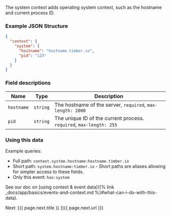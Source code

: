 The system context adds operating system context, such as the hostname and current process ID.


### Example JSON Structure

```json
{
  "context": {
    "system": {
      "hostname": "hostname.timber.io",
      "pid": "123"
    }
  }
}
```


### Field descriptions

Name | Type | Description
-----|------|------------
`hostname` | `string` | The hostname of the server, `required`, `max-length: 2000`
`pid` | `string` | The unique ID of the current process. `required`, `max-length: 255`


### Using this data

Example queries:

* Full path: `context.system.hostname:hostname.timber.io`
* Short path: `system.hostname:timber.io` - Short paths are aliases allowing for simpler access to these fields.
* Only this event: `has:system`

See our doc on [using context & event data]({% link _docs/app/basics/events-and-context.md %}#what-can-i-do-with-this-data).


<div class="next">
  Next: [{{ page.next.title }} <i class="fa fa-arrow-circle-right" aria-hidden="true"></i>]({{ page.next.url }})
</div>